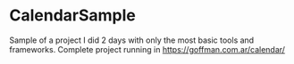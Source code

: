 # CalendarSample
Sample of a project I did 2 days with only the most basic tools and frameworks. Complete project running in https://goffman.com.ar/calendar/